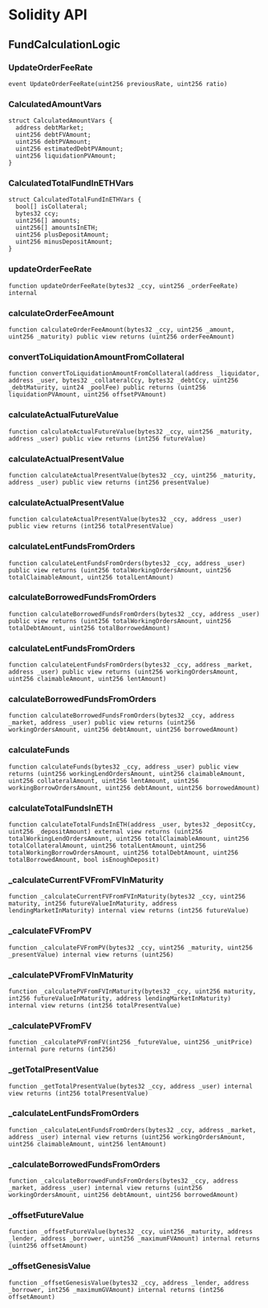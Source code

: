 # Solidity API

## FundCalculationLogic

### UpdateOrderFeeRate

```solidity
event UpdateOrderFeeRate(uint256 previousRate, uint256 ratio)
```

### CalculatedAmountVars

```solidity
struct CalculatedAmountVars {
  address debtMarket;
  uint256 debtFVAmount;
  uint256 debtPVAmount;
  uint256 estimatedDebtPVAmount;
  uint256 liquidationPVAmount;
}
```

### CalculatedTotalFundInETHVars

```solidity
struct CalculatedTotalFundInETHVars {
  bool[] isCollateral;
  bytes32 ccy;
  uint256[] amounts;
  uint256[] amountsInETH;
  uint256 plusDepositAmount;
  uint256 minusDepositAmount;
}
```

### updateOrderFeeRate

```solidity
function updateOrderFeeRate(bytes32 _ccy, uint256 _orderFeeRate) internal
```

### calculateOrderFeeAmount

```solidity
function calculateOrderFeeAmount(bytes32 _ccy, uint256 _amount, uint256 _maturity) public view returns (uint256 orderFeeAmount)
```

### convertToLiquidationAmountFromCollateral

```solidity
function convertToLiquidationAmountFromCollateral(address _liquidator, address _user, bytes32 _collateralCcy, bytes32 _debtCcy, uint256 _debtMaturity, uint24 _poolFee) public returns (uint256 liquidationPVAmount, uint256 offsetPVAmount)
```

### calculateActualFutureValue

```solidity
function calculateActualFutureValue(bytes32 _ccy, uint256 _maturity, address _user) public view returns (int256 futureValue)
```

### calculateActualPresentValue

```solidity
function calculateActualPresentValue(bytes32 _ccy, uint256 _maturity, address _user) public view returns (int256 presentValue)
```

### calculateActualPresentValue

```solidity
function calculateActualPresentValue(bytes32 _ccy, address _user) public view returns (int256 totalPresentValue)
```

### calculateLentFundsFromOrders

```solidity
function calculateLentFundsFromOrders(bytes32 _ccy, address _user) public view returns (uint256 totalWorkingOrdersAmount, uint256 totalClaimableAmount, uint256 totalLentAmount)
```

### calculateBorrowedFundsFromOrders

```solidity
function calculateBorrowedFundsFromOrders(bytes32 _ccy, address _user) public view returns (uint256 totalWorkingOrdersAmount, uint256 totalDebtAmount, uint256 totalBorrowedAmount)
```

### calculateLentFundsFromOrders

```solidity
function calculateLentFundsFromOrders(bytes32 _ccy, address _market, address _user) public view returns (uint256 workingOrdersAmount, uint256 claimableAmount, uint256 lentAmount)
```

### calculateBorrowedFundsFromOrders

```solidity
function calculateBorrowedFundsFromOrders(bytes32 _ccy, address _market, address _user) public view returns (uint256 workingOrdersAmount, uint256 debtAmount, uint256 borrowedAmount)
```

### calculateFunds

```solidity
function calculateFunds(bytes32 _ccy, address _user) public view returns (uint256 workingLendOrdersAmount, uint256 claimableAmount, uint256 collateralAmount, uint256 lentAmount, uint256 workingBorrowOrdersAmount, uint256 debtAmount, uint256 borrowedAmount)
```

### calculateTotalFundsInETH

```solidity
function calculateTotalFundsInETH(address _user, bytes32 _depositCcy, uint256 _depositAmount) external view returns (uint256 totalWorkingLendOrdersAmount, uint256 totalClaimableAmount, uint256 totalCollateralAmount, uint256 totalLentAmount, uint256 totalWorkingBorrowOrdersAmount, uint256 totalDebtAmount, uint256 totalBorrowedAmount, bool isEnoughDeposit)
```

### _calculateCurrentFVFromFVInMaturity

```solidity
function _calculateCurrentFVFromFVInMaturity(bytes32 _ccy, uint256 maturity, int256 futureValueInMaturity, address lendingMarketInMaturity) internal view returns (int256 futureValue)
```

### _calculateFVFromPV

```solidity
function _calculateFVFromPV(bytes32 _ccy, uint256 _maturity, uint256 _presentValue) internal view returns (uint256)
```

### _calculatePVFromFVInMaturity

```solidity
function _calculatePVFromFVInMaturity(bytes32 _ccy, uint256 maturity, int256 futureValueInMaturity, address lendingMarketInMaturity) internal view returns (int256 totalPresentValue)
```

### _calculatePVFromFV

```solidity
function _calculatePVFromFV(int256 _futureValue, uint256 _unitPrice) internal pure returns (int256)
```

### _getTotalPresentValue

```solidity
function _getTotalPresentValue(bytes32 _ccy, address _user) internal view returns (int256 totalPresentValue)
```

### _calculateLentFundsFromOrders

```solidity
function _calculateLentFundsFromOrders(bytes32 _ccy, address _market, address _user) internal view returns (uint256 workingOrdersAmount, uint256 claimableAmount, uint256 lentAmount)
```

### _calculateBorrowedFundsFromOrders

```solidity
function _calculateBorrowedFundsFromOrders(bytes32 _ccy, address _market, address _user) internal view returns (uint256 workingOrdersAmount, uint256 debtAmount, uint256 borrowedAmount)
```

### _offsetFutureValue

```solidity
function _offsetFutureValue(bytes32 _ccy, uint256 _maturity, address _lender, address _borrower, uint256 _maximumFVAmount) internal returns (uint256 offsetAmount)
```

### _offsetGenesisValue

```solidity
function _offsetGenesisValue(bytes32 _ccy, address _lender, address _borrower, int256 _maximumGVAmount) internal returns (int256 offsetAmount)
```

